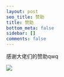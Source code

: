 ```yaml
---
layout: post
seo_title: 赞助
title: 赞助
bottom_meta: false
sidebar: []
comments: false
---
```


感谢大佬们的赞助qwq

![](https://pic.imgdb.cn/item/63a522ad08b6830163d01eed.png)
